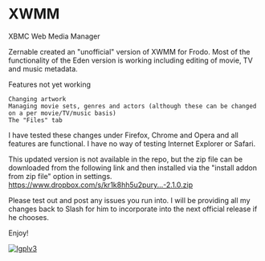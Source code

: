 XWMM
====

XBMC Web Media Manager

Zernable created an "unofficial" version of XWMM for Frodo. Most of the functionality of the Eden version is working including editing of movie, TV and music metadata.

Features not yet working

    Changing artwork
    Managing movie sets, genres and actors (although these can be changed on a per movie/TV/music basis)
    The "Files" tab


I have tested these changes under Firefox, Chrome and Opera and all features are functional. I have no way of testing Internet Explorer or Safari.

This updated version is not available in the repo, but the zip file can be downloaded from the following link and then installed via the "install addon from zip file" option in settings.
https://www.dropbox.com/s/kr1k8hh5u2pury...-2.1.0.zip

Please test out and post any issues you run into. I will be providing all my changes back to Slash for him to incorporate into the next official release if he chooses.

Enjoy! 

[![lgplv3](https://f.cloud.github.com/assets/3521959/153710/2745bbea-7601-11e2-8b61-c8ff3ef97d32.png)](http://www.gnu.org/licenses/lgpl.txt)
